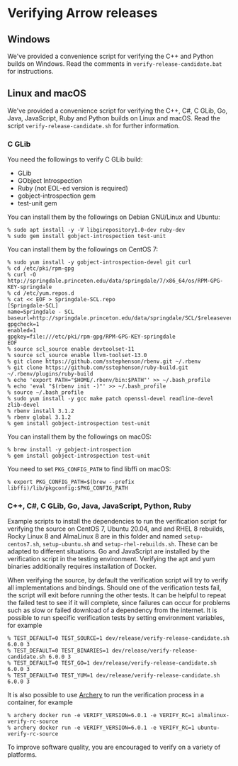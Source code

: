 <!---
  Licensed to the Apache Software Foundation (ASF) under one
  or more contributor license agreements.  See the NOTICE file
  distributed with this work for additional information
  regarding copyright ownership.  The ASF licenses this file
  to you under the Apache License, Version 2.0 (the
  "License"); you may not use this file except in compliance
  with the License.  You may obtain a copy of the License at

    http://www.apache.org/licenses/LICENSE-2.0

  Unless required by applicable law or agreed to in writing,
  software distributed under the License is distributed on an
  "AS IS" BASIS, WITHOUT WARRANTIES OR CONDITIONS OF ANY
  KIND, either express or implied.  See the License for the
  specific language governing permissions and limitations
  under the License.
-->

# Verifying Arrow releases

## Windows

We've provided a convenience script for verifying the C++ and Python builds on
Windows. Read the comments in `verify-release-candidate.bat` for instructions.

## Linux and macOS

We've provided a convenience script for verifying the C++, C#, C GLib, Go,
Java, JavaScript, Ruby and Python builds on Linux and macOS. Read the script
`verify-release-candidate.sh` for further information.

### C GLib

You need the followings to verify C GLib build:

  * GLib
  * GObject Introspection
  * Ruby (not EOL-ed version is required)
  * gobject-introspection gem
  * test-unit gem

You can install them by the followings on Debian GNU/Linux and Ubuntu:

```console
% sudo apt install -y -V libgirepository1.0-dev ruby-dev
% sudo gem install gobject-introspection test-unit
```

You can install them by the followings on CentOS 7:

```console
% sudo yum install -y gobject-introspection-devel git curl
% cd /etc/pki/rpm-gpg
% curl -O http://springdale.princeton.edu/data/springdale/7/x86_64/os/RPM-GPG-KEY-springdale
% cd /etc/yum.repos.d
% cat << EOF > Springdale-SCL.repo
[Springdale-SCL]
name=Springdale - SCL
baseurl=http://springdale.princeton.edu/data/springdale/SCL/$releasever/$basearch
gpgcheck=1
enabled=1
gpgkey=file:///etc/pki/rpm-gpg/RPM-GPG-KEY-springdale
EOF
% source scl_source enable devtoolset-11
% source scl_source enable llvm-toolset-13.0
% git clone https://github.com/sstephenson/rbenv.git ~/.rbenv
% git clone https://github.com/sstephenson/ruby-build.git ~/.rbenv/plugins/ruby-build
% echo 'export PATH="$HOME/.rbenv/bin:$PATH"' >> ~/.bash_profile
% echo 'eval "$(rbenv init -)"' >> ~/.bash_profile
% source ~/.bash_profile
% sudo yum install -y gcc make patch openssl-devel readline-devel zlib-devel
% rbenv install 3.1.2
% rbenv global 3.1.2
% gem install gobject-introspection test-unit
```

You can install them by the followings on macOS:

```console
% brew install -y gobject-introspection
% gem install gobject-introspection test-unit
```

You need to set `PKG_CONFIG_PATH` to find libffi on macOS:

```console
% export PKG_CONFIG_PATH=$(brew --prefix libffi)/lib/pkgconfig:$PKG_CONFIG_PATH
```

### C++, C#, C GLib, Go, Java, JavaScript, Python, Ruby

Example scripts to install the dependencies to run the verification
script for verifying the source on CentOS 7, Ubuntu 20.04,  and
and RHEL 8 rebuilds, Rocky Linux 8 and AlmaLinux 8 are in this folder
and named `setup-centos7.sh`, `setup-ubuntu.sh` and
`setup-rhel-rebuilds.sh`. These can be adapted to different
situations. Go and JavaScript are installed by the verification
script in the testing environment. Verifying the apt and yum binaries
additionally requires installation of Docker.

When verifying the source, by default the verification script will try
to verify all implementations and bindings. Should one of the
verification tests fail, the script will exit before running the other
tests. It can be helpful to repeat the failed test to see if it will
complete, since failures can occur for problems such as slow or failed
download of a dependency from the internet. It is possible to run
specific verification tests by setting environment variables, for example

```console
% TEST_DEFAULT=0 TEST_SOURCE=1 dev/release/verify-release-candidate.sh 6.0.0 3
% TEST_DEFAULT=0 TEST_BINARIES=1 dev/release/verify-release-candidate.sh 6.0.0 3
% TEST_DEFAULT=0 TEST_GO=1 dev/release/verify-release-candidate.sh 6.0.0 3
% TEST_DEFAULT=0 TEST_YUM=1 dev/release/verify-release-candidate.sh 6.0.0 3
```

It is also possible to use
[Archery](https://arrow.apache.org/docs/developers/archery.html) to run
the verification process in a container, for example

```console
% archery docker run -e VERIFY_VERSION=6.0.1 -e VERIFY_RC=1 almalinux-verify-rc-source
% archery docker run -e VERIFY_VERSION=6.0.1 -e VERIFY_RC=1 ubuntu-verify-rc-source
```

To improve software quality, you are encouraged to verify
on a variety of platforms.
